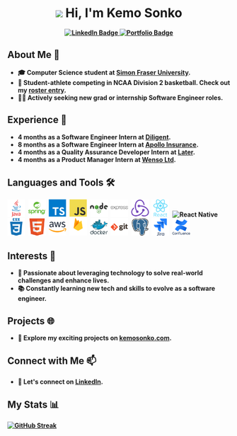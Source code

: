 <div align="center">
  <h1><strong>
    <img src="https://media.giphy.com/media/hvRJCLFzcasrR4ia7z/giphy.gif" width="30px"/>
   Hi, I'm Kemo Sonko 
  </h1>
</div>
<div id="header" align="center">
  <div id="badges">
    <a href="https://www.linkedin.com/in/kemo-sonko">
      <img src="https://img.shields.io/badge/LinkedIn-blue?style=for-the-badge&logo=linkedin&logoColor=white" alt="LinkedIn Badge"/>
    </a>
    <a href="https://www.kemosonko.com">
      <img src="https://img.shields.io/badge/Portfolio-navy?style=for-the-badge&logo=slack&logoColor=white" alt="Portfolio Badge"/>
    </a>
  </div>
</div>

## About Me 👋

- 🎓 Computer Science student at [Simon Fraser University](https://www.sfu.ca/).
- 🏀 Student-athlete competing in NCAA Division 2 basketball. Check out my [roster entry](https://athletics.sfu.ca/sports/mens-basketball/roster/kemo-sonko/6134).
- 👨‍💻 Actively seeking new grad or internship Software Engineer roles.

## Experience 💼

- 4 months as a Software Engineer Intern at [Diligent](https://www.linkedin.com/company/diligent-board-member-services/).
- 8 months as a Software Engineer Intern at [Apollo Insurance](https://www.linkedin.com/company/apolloinsurance/).
- 4 months as a Quality Assurance Developer Intern at [Later](https://www.linkedin.com/company/later-official/).
- 4 months as a Product Manager Intern at [Wenso Ltd](https://www.linkedin.com/company/wensoltd/).

## Languages and Tools :hammer_and_wrench:
<div>
  <img src="https://github.com/devicons/devicon/blob/master/icons/java/java-original-wordmark.svg" title="Java" alt="Java" width="40" height="40"/>&nbsp;
  <img src="https://github.com/devicons/devicon/blob/master/icons/spring/spring-original-wordmark.svg" title="Spring Boot" alt="Spring Boot" width="40" height="40"/>&nbsp;
  <img src="https://github.com/devicons/devicon/blob/master/icons/typescript/typescript-original.svg" title="TypeScript" alt="TypeScript" width="40" height="40"/>&nbsp;
  <img src="https://github.com/devicons/devicon/blob/master/icons/javascript/javascript-original.svg" title="JavaScript" alt="JavaScript" width="40" height="40"/>&nbsp;
  <img src="https://github.com/devicons/devicon/blob/master/icons/nodejs/nodejs-original-wordmark.svg" title="Node.js" alt="Node.js" width="40" height="40"/>&nbsp;
  <img src="https://github.com/devicons/devicon/blob/master/icons/express/express-original-wordmark.svg" title="Express" alt="Express" width="40" height="40"/>&nbsp;
  <img src="https://github.com/devicons/devicon/blob/master/icons/redux/redux-original.svg" title="Redux" alt="Redux " width="40" height="40"/>&nbsp;
  <img src="https://github.com/devicons/devicon/blob/master/icons/react/react-original-wordmark.svg" title="React" alt="React" width="40" height="40"/>&nbsp;
  <img src="https://devtop.io/wp-content/uploads/2022/10/react-native-1.png" title="React Native" alt="React Native" width="60" height="40"/>&nbsp;
  <img src="https://github.com/devicons/devicon/blob/master/icons/css3/css3-plain-wordmark.svg"  title="CSS3" alt="CSS" width="40" height="40"/>&nbsp;
  <img src="https://github.com/devicons/devicon/blob/master/icons/html5/html5-original.svg" title="HTML5" alt="HTML" width="40" height="40"/>&nbsp;
  <img src="https://github.com/devicons/devicon/blob/master/icons/amazonwebservices/amazonwebservices-original-wordmark.svg" title="Amazon Web Services" alt="Amazon Web Services" width="40" height="40"/>&nbsp;
  <img src="https://github.com/devicons/devicon/blob/master/icons/firebase/firebase-original-wordmark.svg" title="Firebase" alt="Firebase" width="40" height="40"/>&nbsp;
  <img src="https://github.com/devicons/devicon/blob/master/icons/docker/docker-original-wordmark.svg" title="Docker" alt="Docker" width="40" height="40"/>&nbsp;
  <img src="https://github.com/devicons/devicon/blob/master/icons/git/git-original-wordmark.svg" title="Git" alt="Git" width="40" height="40"/>&nbsp;
  <img src="https://github.com/devicons/devicon/blob/master/icons/postgresql/postgresql-original.svg" title="PostgreSQL" alt="PostgreSQL" width="40" height="40"/>&nbsp;
  <img src="https://github.com/devicons/devicon/blob/master/icons/jira/jira-original-wordmark.svg" title="Jira" alt="Jira" width="40" height="40"/>&nbsp;
  <img src="https://github.com/devicons/devicon/blob/master/icons/confluence/confluence-original-wordmark.svg" title="Confluence" alt="Confluence" width="40" height="40"/>&nbsp;
</div>


## Interests 🚀

- 🤖 Passionate about leveraging technology to solve real-world challenges and enhance lives.
- 📚 Constantly learning new tech and skills to evolve as a software engineer.

## Projects 🌐

- 🌟 Explore my exciting projects on [kemosonko.com](https://kemosonko.com).

## Connect with Me 📫

- 👔 Let's connect on [LinkedIn](https://www.linkedin.com/in/kemo-sonko).

##  My Stats 📊

[![GitHub Streak](http://github-readme-streak-stats.herokuapp.com?user=kemoLD&theme=onedark&date_format=M%20j%5B%2C%20Y%5D&mode=weekly)](https://git.io/streak-stats)

<!---
KemoLD/KemoLD is a ✨ special ✨ repository because its `README.md` (this file) appears on your GitHub profile.
You can click the Preview link to take a look at your changes.
--->
